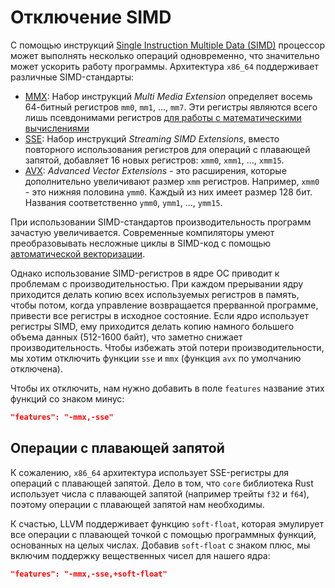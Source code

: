 # Отключение SIMD

С помощью инструкций [Single Instruction Multiple Data (SIMD)] процессор может выполнять несколько операций одновременно, что значительно может ускорить работу программы. Архитектура `x86_64` поддерживает различные SIMD-стандарты:

- [MMX]: Набор инструкций _Multi Media Extension_ определяет восемь 64-битный регистров `mm0`, `mm1`, ..., `mm7`. Эти регистры являются всего лишь псевдонимами регистров [для работы с математическими вычислениями][x87]
- [SSE]: Набор инструкций _Streaming SIMD Extensions_, вместо повторного использования регистров для операций с плавающей запятой, добавляет 16 новых регистров: `xmm0`, `xmm1`, ..., `xmm15`.
- [AVX]: _Advanced Vector Extensions_ - это расширения, которые дополнительно увеличивают размер `xmm` регистров. Например, `xmm0` - это нижняя половина `ymm0`. Каждый из них имеет размер 128 бит. Названия соответственно `ymm0`, `ymm1`, ..., `ymm15`.

При использовании SIMD-стандартов производительность программ зачастую увеличивается. Современные компиляторы умеют преобразовывать несложные циклы в SIMD-код с помощью [автоматической векторизации][auto-vectorization].

Однако использование SIMD-регистров в ядре ОС приводит к проблемам с производительностью. При каждом прерывании ядру приходится делать копию всех используемых регистров в память, чтобы потом, когда управление возвращается прерванной программе, привести все регистры в исходное состояние. Если ядро использует регистры SIMD, ему приходится делать копию намного большего объема данных (512-1600 байт), что заметно снижает производительность. Чтобы избежать этой потери производительности, мы хотим отключить функции `sse` и `mmx` (функция `avx` по умолчанию отключена).

Чтобы их отключить, нам нужно добавить в поле `features` название этих функций со знаком минус:

```json
"features": "-mmx,-sse"
```

## Операции с плавающей запятой

К сожалению, `x86_64` архитектура использует SSE-регистры для операций с плавающей запятой. Дело в том, что `core` библиотека Rust использует числа с плавающей запятой (например трейты `f32` и `f64`), поэтому операции с плавающей запятой нам необходимы.

К счастью, LLVM поддерживает функцию `soft-float`, которая эмулирует все операции с плавающей точкой с помощью программных функций, основанных на целых числах. Добавив `soft-float` с знаком плюс, мы включим поддержку вещественных чисел для нашего ядра:

```json
"features": "-mmx,-sse,+soft-float"
```
<!-- links -->
[Single Instruction Multiple Data (SIMD)]: https://ru.wikipedia.org/wiki/SIMD
[x87]: https://ru.wikipedia.org/wiki/X87
[MMX]: https://ru.wikipedia.org/wiki/MMX
[SSE]: https://ru.wikipedia.org/wiki/SSE
[AVX]: https://ru.wikipedia.org/wiki/AVX
[auto-vectorization]: https://wiki2.wiki/wiki/Automatic_vectorization
